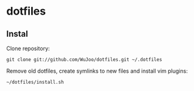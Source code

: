 # dotfiles

## Instal

Clone repository:

`git clone git://github.com/WuJoo/dotfiles.git ~/.dotfiles`

Remove old dotfiles, create symlinks to new files and install vim plugins:

`~/dotfiles/install.sh`
